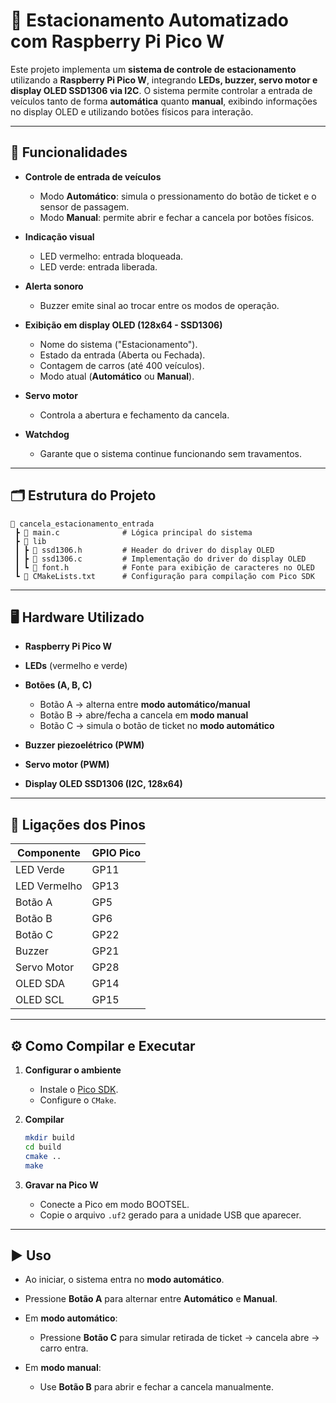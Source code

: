 # 🚗 Estacionamento Automatizado com Raspberry Pi Pico W

Este projeto implementa um **sistema de controle de estacionamento** utilizando a **Raspberry Pi Pico W**, integrando **LEDs, buzzer, servo motor e display OLED SSD1306 via I2C**.
O sistema permite controlar a entrada de veículos tanto de forma **automática** quanto **manual**, exibindo informações no display OLED e utilizando botões físicos para interação.

---

## 🔧 Funcionalidades

* **Controle de entrada de veículos**

  * Modo **Automático**: simula o pressionamento do botão de ticket e o sensor de passagem.
  * Modo **Manual**: permite abrir e fechar a cancela por botões físicos.

* **Indicação visual**

  * LED vermelho: entrada bloqueada.
  * LED verde: entrada liberada.

* **Alerta sonoro**

  * Buzzer emite sinal ao trocar entre os modos de operação.

* **Exibição em display OLED (128x64 - SSD1306)**

  * Nome do sistema ("Estacionamento").
  * Estado da entrada (Aberta ou Fechada).
  * Contagem de carros (até 400 veículos).
  * Modo atual (**Automático** ou **Manual**).

* **Servo motor**

  * Controla a abertura e fechamento da cancela.

* **Watchdog**

  * Garante que o sistema continue funcionando sem travamentos.

---

## 🗂 Estrutura do Projeto

```
📂 cancela_estacionamento_entrada
 ┣ 📜 main.c              # Lógica principal do sistema
 ┣ 📂 lib
 ┃ ┣ 📜 ssd1306.h         # Header do driver do display OLED
 ┃ ┣ 📜 ssd1306.c         # Implementação do driver do display OLED
 ┃ ┗ 📜 font.h            # Fonte para exibição de caracteres no OLED
 ┗ 📜 CMakeLists.txt      # Configuração para compilação com Pico SDK
```

---

## 🖥️ Hardware Utilizado

* **Raspberry Pi Pico W**
* **LEDs** (vermelho e verde)
* **Botões (A, B, C)**

  * Botão A → alterna entre **modo automático/manual**
  * Botão B → abre/fecha a cancela em **modo manual**
  * Botão C → simula o botão de ticket no **modo automático**
* **Buzzer piezoelétrico (PWM)**
* **Servo motor (PWM)**
* **Display OLED SSD1306 (I2C, 128x64)**

---

## 📌 Ligações dos Pinos

| Componente   | GPIO Pico |
| ------------ | --------- |
| LED Verde    | GP11      |
| LED Vermelho | GP13      |
| Botão A      | GP5       |
| Botão B      | GP6       |
| Botão C      | GP22      |
| Buzzer       | GP21      |
| Servo Motor  | GP28      |
| OLED SDA     | GP14      |
| OLED SCL     | GP15      |

---

## ⚙️ Como Compilar e Executar

1. **Configurar o ambiente**

   * Instale o [Pico SDK](https://github.com/raspberrypi/pico-sdk).
   * Configure o `CMake`.

2. **Compilar**

   ```bash
   mkdir build
   cd build
   cmake ..
   make
   ```

3. **Gravar na Pico W**

   * Conecte a Pico em modo BOOTSEL.
   * Copie o arquivo `.uf2` gerado para a unidade USB que aparecer.

---

## ▶️ Uso

* Ao iniciar, o sistema entra no **modo automático**.
* Pressione **Botão A** para alternar entre **Automático** e **Manual**.
* Em **modo automático**:

  * Pressione **Botão C** para simular retirada de ticket → cancela abre → carro entra.
* Em **modo manual**:

  * Use **Botão B** para abrir e fechar a cancela manualmente.



